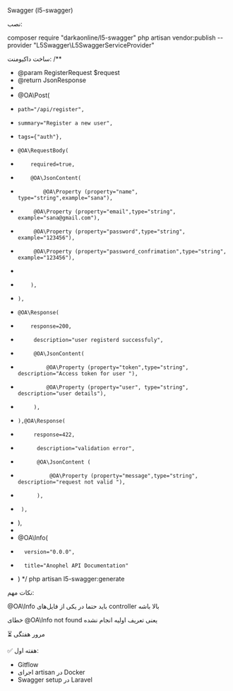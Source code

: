 Swagger (l5-swagger)

نصب:

composer require "darkaonline/l5-swagger"
php artisan vendor:publish --provider "L5Swagger\L5SwaggerServiceProvider"

ساخت داکیومنت:
/**
* @param RegisterRequest $request
* @return JsonResponse
*
* @OA\Post(
*     path="/api/register",
*     summary="Register a new user",
*     tags={"auth"},
*     @OA\RequestBody(
*         required=true,
*         @OA\JsonContent(
*             @OA\Property (property="name", type="string",example="sana"),
*          @OA\Property (property="email",type="string", example="sana@gmail.com"),
*          @OA\Property (property="password",type="string", example="123456"),
*          @OA\Property (property="password_confrimation",type="string", example="123456"),
*
*         ),
*     ),
*     @OA\Response(
*         response=200,
*          description="user registerd successfuly",
*          @OA\JsonContent(
*              @OA\Property (property="token",type="string", description="Access token for user "),
*              @OA\Property (property="user", type="string", description="user details"),
*          ),
*     ),@OA\Response(
*          response=422,
*           description="validation error",
*           @OA\JsonContent (
*               @OA\Property (property="message",type="string", description="request not valid "),
*           ),
*      ),
* ),
*
* @OA\Info(
*       version="0.0.0",
*       title="Anophel API Documentation"
*   )
*/
php artisan l5-swagger:generate

نکات مهم:

@OA\Info باید حتما در یکی از فایل‌های controller بالا باشه

خطای @OA\Info not found یعنی تعریف اولیه انجام نشده

⏳ مرور هفتگی

✅ هفته اول:
- Gitflow
- اجرای artisan در Docker
- Swagger setup در Laravel